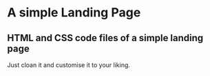 # A simple Landing Page

## HTML and CSS code files of a simple landing page 


Just cloan it and customise it to your liking.
